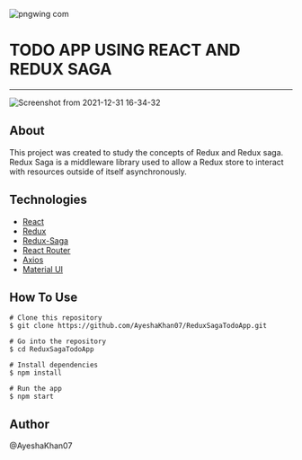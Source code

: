 
![pngwing com](https://user-images.githubusercontent.com/41265756/147820719-14187d43-5d31-457c-8deb-7b14ff6b0a4e.png)
# TODO APP USING REACT AND REDUX SAGA
<hr>

![Screenshot from 2021-12-31 16-34-32](https://user-images.githubusercontent.com/41265756/147821261-1201a080-fd91-4405-b41e-ee45fdaee580.png)

## About
This project was created to study the concepts of Redux and Redux saga. Redux Saga is a middleware library used to allow a Redux store to interact with resources outside of itself asynchronously.

## Technologies
- [React](https://reactjs.org/)
- [Redux](https://redux.js.org/)
- [Redux-Saga](https://redux-saga.js.org/)
- [React Router](https://github.com/remix-run/react-router)
- [Axios](https://github.com/axios/axios)
- [Material UI](https://mui.com/)

## How To Use
```
# Clone this repository
$ git clone https://github.com/AyeshaKhan07/ReduxSagaTodoApp.git

# Go into the repository
$ cd ReduxSagaTodoApp

# Install dependencies
$ npm install

# Run the app
$ npm start
```
## Author
@AyeshaKhan07
